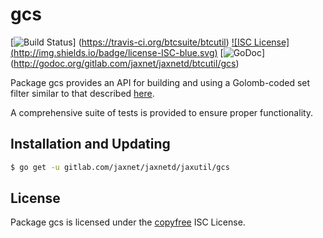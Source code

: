gcs
==========

[![Build Status](http://img.shields.io/travis/btcsuite/btcutil.svg)]
(https://travis-ci.org/btcsuite/btcutil) [![ISC License]
(http://img.shields.io/badge/license-ISC-blue.svg)](http://copyfree.org)
[![GoDoc](https://godoc.org/gitlab.com/jaxnet/jaxnetd/btcutil/gcs?status.png)]
(http://godoc.org/gitlab.com/jaxnet/jaxnetd/btcutil/gcs)

Package gcs provides an API for building and using a Golomb-coded set filter
similar to that described [here](http://giovanni.bajo.it/post/47119962313/golomb-coded-sets-smaller-than-bloom-filters).

A comprehensive suite of tests is provided to ensure proper functionality.

## Installation and Updating

```bash
$ go get -u gitlab.com/jaxnet/jaxnetd/jaxutil/gcs
```

## License

Package gcs is licensed under the [copyfree](http://copyfree.org) ISC
License.
